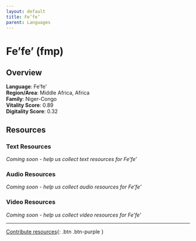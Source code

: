 ```yaml
---
layout: default
title: Fe’fe’
parent: Languages
---
```


# Fe’fe’ (fmp)

## Overview

**Language**: Fe’fe’  
**Region/Area**: Middle Africa, Africa  
**Family**: Niger-Congo  
**Vitality Score**: 0.89  
**Digitality Score**: 0.32  

## Resources

### Text Resources
*Coming soon - help us collect text resources for Fe’fe’*

### Audio Resources
*Coming soon - help us collect audio resources for Fe’fe’*

### Video Resources
*Coming soon - help us collect video resources for Fe’fe’*

---

[Contribute resources](https://fairtrain.github.io/){: .btn .btn-purple }
